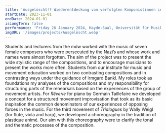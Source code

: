```yaml
---
title: 'Ausgelöscht!? Wiederentdeckung von verfolgten Komponistinnen in der Zeit des NS-Regimes'
startDate: 2023-11-01
endDate: 2024-01-01
isLongTerm: false
performance: 'Friday 26 January 2024, Haydn-Saal, Universität für Musik und darstellende Kunst Wien'
imgURL: '/images/projects/Ausgelöscht.webp'
---
```

Students and lecturers from the mdw worked with the music of seven female composers who
were persecuted by the Nazi’s and whose work and names were almost forgotten. The aim of
the project was to present the wide stylistic range of the compositions, and to encourage
musicians to present the works more often. Students from our institute for music and
movement education worked on two contrasting compositions and in contrasting ways under
the guidance of Irmgard Bankl. My roles took as foundations my analyses of the
compositions and my responsibility for structuring parts of the rehearsals based on the
experiences of the group of movement artists. For *Rêverie* for piano by Germain Taillefaire
we developed a concept for a structured movement improvisation that took as its basic
inspiration the common denominators of our experiences of opposing forces in the music. For
the third movement of *Trialogues* by Wally Weigl (for flute, viola and harp), we developed a
choreography in the tradition of plastique animé. Our aim with this choreography were to
clarify the tonal and thematic processes of the composition.